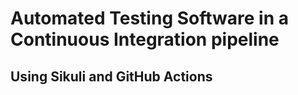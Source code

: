 # Automated Testing Software in a Continuous Integration pipeline
## Using Sikuli and GitHub Actions
